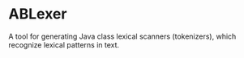 ABLexer
=======

A tool for generating Java class lexical scanners (tokenizers), which recognize lexical patterns in text.
